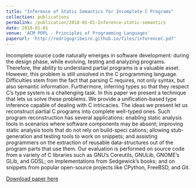 ```yaml
---
title: "Inference of Static Semantics for Incomplete C Programs"
collection: publications
permalink: /publication/2018-01-01-Inference-static-semantics
date: 2018-01-01
venue: 'ACM POPL - Principles of Programming Languages'
paperurl: 'http://rodrigogribeiro.github.io/files/inferenceC.pdf'
---
```


Incomplete source code naturally emerges in software development: during the design phase, while evolving, testing and analyzing programs. Therefore, the ability to understand partial programs is a valuable asset. However, this problem is still unsolved in the C programming language. Difficulties stem from the fact that parsing C requires, not only syntax, but also semantic information. Furthermore, inferring types so that they respect C’s type system is a challenging task. In this paper we present a technique that lets us solve these problems. We provide a
unification-based type inference capable of dealing with C intricacies. The ideas we present let us reconstruct partial C programs into complete well-typed ones. Such program reconstruction has several applications: enabling static analysis tools in scenarios where software components may be absent; improving static analysis tools that do not rely on build-speci cations; allowing stub-generation and testing tools to work on snippets; and assisting programmers on the extraction of reusable data-structures out of the program parts that use them. Our evaluation is performed on source code from a variety of C libraries such as GNU’s Coreutils, GNULib, GNOME’s GLib, and GDSL; on implementations from Sedgewick’s books; and on snippets from popular open-source projects like CPython, FreeBSD, and Git.


[Download paper here](http://rodrigogribeiro.github.io/files/inferenceC.pdf)
